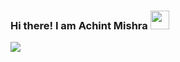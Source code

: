 ### Hi there! I am Achint Mishra <img src="https://raw.githubusercontent.com/MartinHeinz/MartinHeinz/master/wave.gif" width="30px">

<!--
**Pro-Abhinav/Pro-Abhinav** is a ✨ _special_ ✨ repository because its `README.md` (this file) appears on your GitHub profile
Here are some ideas to get you started:
- 🔭 I’m currently working on ...
- 🌱 I’m currently learning ...
- 👯 I’m looking to collaborate on ...
- 🤔 I’m looking for help with ...
- 💬 Ask me about ...
- 📫 How to reach me: ...
- 😄 Pronouns: ...
- ⚡ Fun fact: ...
-->

<img align="center" src="https://github-readme-stats.vercel.app/api/?username=achintmishra&theme=onedark&count_private=true" />

